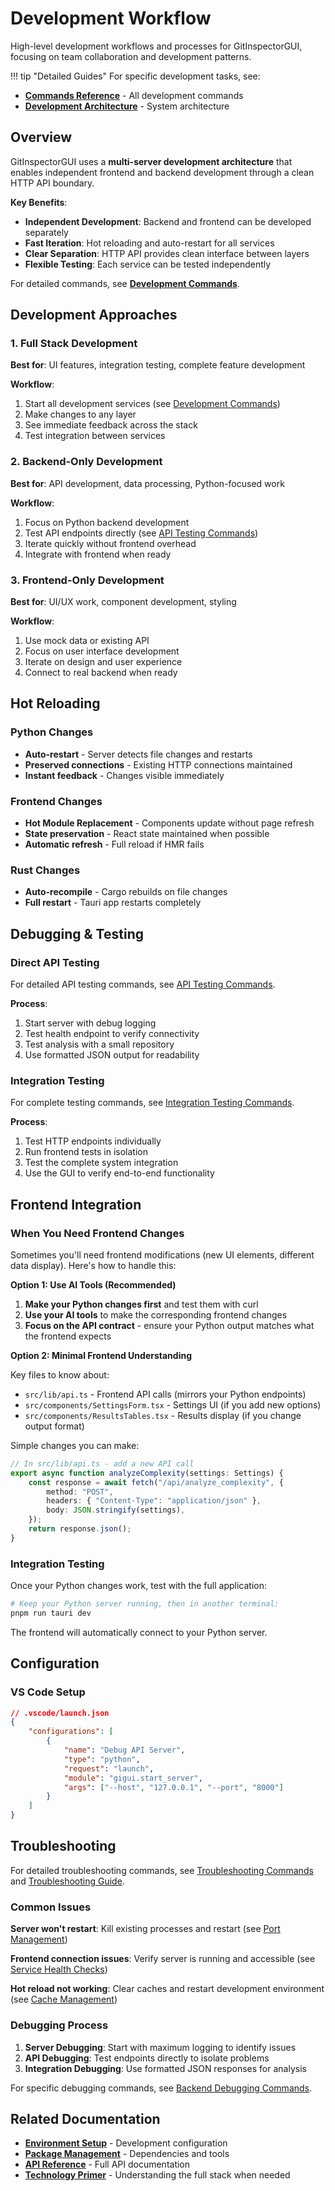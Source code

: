 # Development Workflow

High-level development workflows and processes for GitInspectorGUI, focusing on team collaboration and development patterns.

!!! tip "Detailed Guides"
For specific development tasks, see:

-   **[Commands Reference](development-commands.md)** - All development commands
-   **[Development Architecture](development-architecture.md)** - System architecture

## Overview

GitInspectorGUI uses a **multi-server development architecture** that enables independent frontend and backend development through a clean HTTP API boundary.

**Key Benefits**:

-   **Independent Development**: Backend and frontend can be developed separately
-   **Fast Iteration**: Hot reloading and auto-restart for all services
-   **Clear Separation**: HTTP API provides clean interface between layers
-   **Flexible Testing**: Each service can be tested independently

For detailed commands, see **[Development Commands](development-commands.md)**.

## Development Approaches

### 1. Full Stack Development

**Best for**: UI features, integration testing, complete feature development

**Workflow**:

1. Start all development services (see [Development Commands](development-commands.md#quick-start-commands))
2. Make changes to any layer
3. See immediate feedback across the stack
4. Test integration between services

### 2. Backend-Only Development

**Best for**: API development, data processing, Python-focused work

**Workflow**:

1. Focus on Python backend development
2. Test API endpoints directly (see [API Testing Commands](development-commands.md#api-testing-commands))
3. Iterate quickly without frontend overhead
4. Integrate with frontend when ready

### 3. Frontend-Only Development

**Best for**: UI/UX work, component development, styling

**Workflow**:

1. Use mock data or existing API
2. Focus on user interface development
3. Iterate on design and user experience
4. Connect to real backend when ready

## Hot Reloading

### Python Changes

-   **Auto-restart** - Server detects file changes and restarts
-   **Preserved connections** - Existing HTTP connections maintained
-   **Instant feedback** - Changes visible immediately

### Frontend Changes

-   **Hot Module Replacement** - Components update without page refresh
-   **State preservation** - React state maintained when possible
-   **Automatic refresh** - Full reload if HMR fails

### Rust Changes

-   **Auto-recompile** - Cargo rebuilds on file changes
-   **Full restart** - Tauri app restarts completely

## Debugging & Testing

### Direct API Testing

For detailed API testing commands, see [API Testing Commands](development-commands.md#api-testing-commands).

**Process**:

1. Start server with debug logging
2. Test health endpoint to verify connectivity
3. Test analysis with a small repository
4. Use formatted JSON output for readability

### Integration Testing

For complete testing commands, see [Integration Testing Commands](development-commands.md#integration-testing-commands).

**Process**:

1. Test HTTP endpoints individually
2. Run frontend tests in isolation
3. Test the complete system integration
4. Use the GUI to verify end-to-end functionality

## Frontend Integration

### When You Need Frontend Changes

Sometimes you'll need frontend modifications (new UI elements, different data display). Here's how to handle this:

**Option 1: Use AI Tools (Recommended)**

1. **Make your Python changes first** and test them with curl
2. **Use your AI tools** to make the corresponding frontend changes
3. **Focus on the API contract** - ensure your Python output matches what the frontend expects

**Option 2: Minimal Frontend Understanding**

Key files to know about:

-   `src/lib/api.ts` - Frontend API calls (mirrors your Python endpoints)
-   `src/components/SettingsForm.tsx` - Settings UI (if you add new options)
-   `src/components/ResultsTables.tsx` - Results display (if you change output format)

Simple changes you can make:

```typescript
// In src/lib/api.ts - add a new API call
export async function analyzeComplexity(settings: Settings) {
    const response = await fetch("/api/analyze_complexity", {
        method: "POST",
        headers: { "Content-Type": "application/json" },
        body: JSON.stringify(settings),
    });
    return response.json();
}
```

### Integration Testing

Once your Python changes work, test with the full application:

```bash
# Keep your Python server running, then in another terminal:
pnpm run tauri dev
```

The frontend will automatically connect to your Python server.

## Configuration

### VS Code Setup

```json
// .vscode/launch.json
{
    "configurations": [
        {
            "name": "Debug API Server",
            "type": "python",
            "request": "launch",
            "module": "gigui.start_server",
            "args": ["--host", "127.0.0.1", "--port", "8000"]
        }
    ]
}
```

## Troubleshooting

For detailed troubleshooting commands, see [Troubleshooting Commands](development-commands.md#troubleshooting-commands) and [Troubleshooting Guide](troubleshooting.md).

### Common Issues

**Server won't restart**: Kill existing processes and restart (see [Port Management](development-commands.md#port-management))

**Frontend connection issues**: Verify server is running and accessible (see [Service Health Checks](development-commands.md#service-health-checks))

**Hot reload not working**: Clear caches and restart development environment (see [Cache Management](development-commands.md#cache-management))

### Debugging Process

1. **Server Debugging**: Start with maximum logging to identify issues
2. **API Debugging**: Test endpoints directly to isolate problems
3. **Integration Debugging**: Use formatted JSON responses for analysis

For specific debugging commands, see [Backend Debugging Commands](development-commands.md#backend-debugging-commands).

## Related Documentation

-   **[Environment Setup](environment-setup.md)** - Development configuration
-   **[Package Management](package-management.md)** - Dependencies and tools
-   **[API Reference](../api/reference.md)** - Full API documentation
-   **[Technology Primer](../technology-primer.md)** - Understanding the full stack when needed
